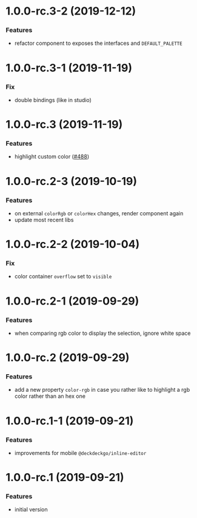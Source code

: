<a name="1.0.0-rc.3-2"></a>
# 1.0.0-rc.3-2 (2019-12-12)

### Features

* refactor component to exposes the interfaces and `DEFAULT_PALETTE`

<a name="1.0.0-rc.3-1"></a>
# 1.0.0-rc.3-1 (2019-11-19)

### Fix

* double bindings (like in studio)

<a name="1.0.0-rc.3"></a>
# 1.0.0-rc.3 (2019-11-19)

### Features

* highlight custom color ([#488](https://github.com/deckgo/deckdeckgo/issues/488))

<a name="1.0.0-rc.2-3"></a>
# 1.0.0-rc.2-3 (2019-10-19)

### Features

* on external `colorRgb` or `colorHex` changes, render component again
* update most recent libs

<a name="1.0.0-rc.2-2"></a>
# 1.0.0-rc.2-2 (2019-10-04)

### Fix

* color container `overflow` set to `visible`

<a name="1.0.0-rc.2-1"></a>
# 1.0.0-rc.2-1 (2019-09-29)

### Features

* when comparing rgb color to display the selection, ignore white space

<a name="1.0.0-rc.2"></a>
# 1.0.0-rc.2 (2019-09-29)

### Features

* add a new property `color-rgb` in case you rather like to highlight a rgb color rather than an hex one

<a name="1.0.0-rc.1-1"></a>
# 1.0.0-rc.1-1 (2019-09-21)

### Features

* improvements for mobile `@deckdeckgo/inline-editor`

<a name="1.0.0-rc.1"></a>
# 1.0.0-rc.1 (2019-09-21)

### Features

* initial version
